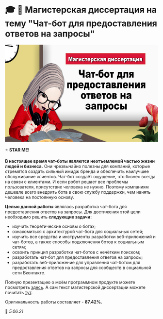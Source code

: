 # :mortar_board: :space_invader: Магистерская диссертация на тему "Чат-бот для предоставления ответов на запросы"

<img src="https://github.com/BeautifulDirt/master_thesis/blob/main/masters.jpg" data-canonical-src="https://github.com/BeautifulDirt/master_thesis/blob/main/masters.jpg" width="640" height="320" />

:star: **STAR ME!**

**В настоящее время чат-боты являются неотъемлемой частью жизни людей и бизнеса.** Они чрезвычайно полезны для компаний, которые стремятся создать сильный имидж бренда и обеспечить наилучшее обслуживание клиентов. Чат-бот создаёт ощущение, что бизнес всегда на связи с клиентами. И если робот решает все проблемы пользователя, присутствие человека не нужно. Поэтому компаниям дешевле всего внедрить бота в свою службу поддержки, чем нанять человека на постоянную основу.

**Целью данной работы** являлась разработка чат-бота для предоставления ответов на запросы. Для достижения этой цели необходимо решить **следующие
задачи:**
- изучить теоретические основы о ботах;
- ознакомиться с архитектурой чат-бота для социальных сетей;
- изучить все средства и инструменты разработки веб-приложений и чат-ботов, а также способы подключения ботов к социальным сетям;
- освоить принцип разработки чат-ботов с нечётким поиском;
- разработать чат-бот для предоставления ответов на запросы;
- разработать веб-приложение для управления чат-ботом для предоставления ответов на запросы для сообществ в социальной сети Вконтакте.

Полную презентацию о моём программном продукте можете посмотреть [здесь](https://github.com/BeautifulDirt/master_thesis/blob/main/master_thesis_presentation.pdf). А сам текст магистерской диссертации можете почитать [тут](https://github.com/BeautifulDirt/master_thesis/blob/main/master_thesis_text.pdf).

Оригинальность работы составляет - **87.42%.**

:calendar: *5.06.21*
